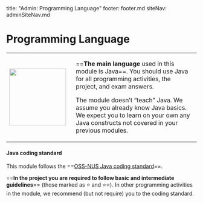 <frontmatter>
title: "Admin: Programming Language"
footer: footer.md
siteNav: adminSiteNav.md
</frontmatter>

<link rel="stylesheet" href="../css/main.css">
<link rel="stylesheet" href="../css/admin.css">

<include src="../common/header.md" />

<div class="website-content" id="main">

# Programming Language

<table class="two-column-content">
<tr>
<td width="160px">
 <img src="{{baseUrl}}/admin/images/JamesGosling.png" width="150px">
</td>
<td>

==**The main language** used in this module is Java==. You should use
Java for all programming activities, the project, and exam answers.

The module doesn’t “teach” Java. We assume you already know Java basics.
We expect you to learn on your own any Java constructs not covered in your previous modules.

</td>
</tr>
</table>

#### Java coding standard
    
This module follows the ==[OSS-NUS Java coding standard]({{java_coding_standard}})==.

==**In the project you are required to follow basic and intermediate guidelines**== (those marked as :star: and :star::star:). In other programming activities in the module, we recommend (but not require) you to the coding standard.

</div>
